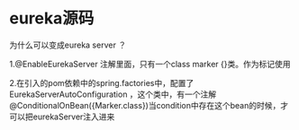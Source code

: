 # eureka源码

为什么可以变成eureka server ？ 

1.@EnableEurekaServer 注解里面，只有一个class marker {}类。作为标记使用

2.在引入的pom依赖中的spring.factories中，配置了EurekaServerAutoConfiguration ，这个类中，有一个注解 @ConditionalOnBean({Marker.class})当condition中存在这个bean的时候，才可以把eurekaServer注入进来
